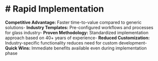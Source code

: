 # # Rapid Implementation

**Competitive Advantage:** Faster time-to-value compared to generic solutions- **Industry Templates:** Pre-configured workflows and processes for glass industry- **Proven Methodology:** Standardized implementation approach based on 40+ years of experience- **Reduced Customization:** Industry-specific functionality reduces need for custom development- **Quick Wins:** Immediate benefits available even during implementation phase